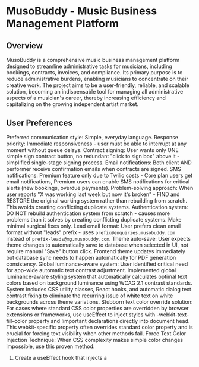 # MusoBuddy - Music Business Management Platform

## Overview
MusoBuddy is a comprehensive music business management platform designed to streamline administrative tasks for musicians, including bookings, contracts, invoices, and compliance. Its primary purpose is to reduce administrative burdens, enabling musicians to concentrate on their creative work. The project aims to be a user-friendly, reliable, and scalable solution, becoming an indispensable tool for managing all administrative aspects of a musician's career, thereby increasing efficiency and capitalizing on the growing independent artist market.

## User Preferences
Preferred communication style: Simple, everyday language.
Response priority: Immediate responsiveness - user must be able to interrupt at any moment without queue delays.
Contract signing: User wants only ONE simple sign contract button, no redundant "click to sign box" above it - simplified single-stage signing process.
Email notifications: Both client AND performer receive confirmation emails when contracts are signed.
SMS notifications: Premium feature only due to Twilio costs - Core plan users get email notifications, Premium users can enable SMS notifications for critical alerts (new bookings, overdue payments).
Problem-solving approach: When user reports "X was working last week but now it's broken" - FIND and RESTORE the original working system rather than rebuilding from scratch. This avoids creating conflicting duplicate systems.
Authentication system: DO NOT rebuild authentication system from scratch - causes more problems than it solves by creating conflicting duplicate systems. Make minimal surgical fixes only.
Lead email format: User prefers clean email format without "leads" prefix - uses `prefix@enquiries.musobuddy.com` instead of `prefix-leads@mg.musobuddy.com`.
Theme auto-save: User expects theme changes to automatically save to database when selected in UI, not require manual "Save" button click. Frontend theme updates immediately but database sync needs to happen automatically for PDF generation consistency.
Global luminance-aware system: User identified critical need for app-wide automatic text contrast adjustment. Implemented global luminance-aware styling system that automatically calculates optimal text colors based on background luminance using WCAG 2.1 contrast standards. System includes CSS utility classes, React hooks, and automatic dialog text contrast fixing to eliminate the recurring issue of white text on white backgrounds across theme variations.
Stubborn text color override solution: For cases where standard CSS color properties are overridden by browser extensions or frameworks, use useEffect to inject styles with -webkit-text-fill-color property and !important declarations directly into document head. This webkit-specific property often overrides standard color property and is crucial for forcing text visibility when other methods fail.
Force Text Color Injection Technique: When CSS complexity makes simple color changes impossible, use this proven method:
  1. Create a useEffect hook that injects a <style> element into document head
  2. Define CSS class with both `color: [desired-color] !important` AND `-webkit-text-fill-color: [desired-color] !important`
  3. Apply the custom class to the problematic element
  Example implementation that fixed the "New" badge text visibility:
  ```javascript
  React.useEffect(() => {
    const style = document.createElement('style');
    style.innerHTML = `
      .new-badge-override {
        background-color: #191970 !important;
        color: white !important;
        -webkit-text-fill-color: white !important;
      }
    `;
    document.head.appendChild(style);
    return () => document.removeChild(style);
  }, []);
  ```
  Then apply class: `<div className="new-badge-override">New</div>`
  This technique bypasses all CSS layer conflicts, theme variables, and component styling issues.
Onboarding wizard: Should be a helpful optional tool rather than mandatory, appearing immediately for new authenticated users, and always allow users to dismiss/abort the wizard. It's designed to be helpful rather than something users must complete. Focuses on 5 essential setup items: business address, email prefix, business email, bank details, and booking widget generation.
Invoice data integrity: When invoices are edited, the PDF automatically regenerates with updated data and uploads to replace the old version, ensuring clients always see accurate information.
Invoice CC functionality: CC recipients are supported for invoice emails only (contracts remain single-recipient). The system properly handles multiple recipients via Mailgun's CC field, with full frontend form support and database storage.
External integration deployment requirement: All external integrations (Stripe payments, Mailgun webhooks, OAuth callbacks, third-party APIs) are configured to communicate with the deployed version of the application, not the development environment. Changes to external integration handling require deployment to take effect because external services cannot reach local development servers and webhook URLs point to production domains.
Invoice reminders remain manual-only by user preference - automatic reminder system considered but rejected to maintain user control.
Timeline preference: User prefers realistic timeline expectations over artificial urgency - focus on thorough functionality testing over rushed deployment.
Admin database access: Read-only database administration panel added as submenu in admin section. Includes table browsing, filtering, search, and CSV export with strict admin-only access controls.
Document count indicators: Removed from booking cards due to persistent accuracy issues. User prefers working system without confusing indicators - Documents section remains accessible via booking details.
Mileage calculation optimization: Fixed wasteful API calls. System now skips mileage calculation for existing bookings that already have mileage data, only calculates for new bookings or manual address changes.
AI venue parsing improvement: Enhanced AI to properly distinguish between venue names and location names. System now correctly identifies "our garden" as venue name and "Swindon" as location, preventing Google Maps from suggesting unrelated venues like "Sky Garden" in London when parsing booking emails. AI also simplifies location descriptions ("near Swindon" → "Swindon") for better Google Maps compatibility.
Encore booking location extraction: Fixed critical issue where Encore bookings weren't extracting location from email titles. System now properly extracts area from Encore email subjects (e.g., "Saxophonist needed for wedding in Rock" → area = "Rock") and prevents Google Places enrichment for all Encore bookings.
Booking form map integration: Added permanent map display on booking forms showing venue locations. Cost-effective approach using single Google Maps API call per booking form view (~$0.012) instead of expensive hover maps. Map appears when venue/address is entered, includes geocoding cache, and provides visual context to mileage calculations. Integrated into venue section with blue theme matching.
Venue name auto-fill manual control: Modified venue name auto-complete to only trigger on explicit user action. No automatic searches occur when opening booking forms or typing in venue name field. Auto-fill only activates when user clicks in venue name field and presses Tab, providing complete manual control over when API calls are made. Other address fields retain normal auto-search behavior.
Address book navigation: "View Details" button on client cards in address book now navigates directly to calendar view with specific booking highlighted, instead of just going to generic bookings page.
Forgot password system: Complete email-based password reset functionality implemented with secure crypto-generated tokens, 1-hour expiration, professional email templates using existing Mailgun infrastructure, and user-friendly frontend flow including dedicated forgot password and reset password pages.
Messages centralization: Reorganized message system into centralized "Messages" page with tabbed interface. Combined client message replies and unparseable messages into single location for better UX. Moved "Messages" menu item up in sidebar below "Bookings" for improved navigation hierarchy. Dashboard retains message summary widget with total and unread counts.
Duplicate email processing fix: Resolved critical duplication issue caused by multiple Mailgun routes with same priority processing identical emails. Fixed by removing duplicate specific match_recipient routes for timfulkermusic@enquiries.musobuddy.com, keeping only the catch_all route. This eliminated duplicate bookings and review messages from single email submissions.
Email extraction priority fix: Fixed critical issue where system used sender email addresses (like no-reply@weebly.com) instead of actual client emails from form content. Implemented intelligent email extraction that prioritizes form content emails over sender addresses, with fallback logic that skips service emails. Applied to all processing paths including AI parsing, Weebly fallback, and review message saving.
AI model upgrade: Switched from Claude 3 Haiku to OpenAI GPT-5 for email parsing. Initial testing with GPT-5 nano showed date detection issues on complex dates like "October 13th", so upgraded to full GPT-5 model for superior accuracy.
GPT-5 parsing system fully fixed: Resolved critical API compatibility issues preventing GPT-5 from functioning. Root cause was twofold: (1) Missing Mailgun route for user's email prefix - created route `68a22efe0a9e06824ff9973c` for `timfulkermusic@enquiries.musobuddy.com` to ensure emails reach the main webhook, (2) Insufficient token allocation for GPT-5 reasoning model - increased from 250 to 4000 tokens to accommodate GPT-5's internal reasoning plus response output. Previously, GPT-5 consumed all tokens for reasoning with none remaining for response content, causing empty responses. Added comprehensive token usage logging to track prompt/completion/reasoning token distribution. Additional fixes: artificial rate limiting increased from 7 to 50,000 daily calls matching user's 200k TPM limits, enhanced email extraction to prefer HTML content for better signature detection. System now properly routes emails and successfully extracts dates like "September 10th 2025" → "2025-09-10" and client names from signatures instead of FROM fields.
GPT-5 email extraction system prompt fix: Resolved persistent issue where Weebly form submissions showed sender email (no-reply@weebly.com) instead of actual client email from form content. Updated GPT-5 system prompt with specific instructions to NEVER use service emails from FROM field and ALWAYS prioritize actual client emails found in contact forms, signatures, or email body content. System now correctly extracts emails like "tim@timfulker.com" from form data instead of using automated sender addresses.
Encore venue placeholder optimization: Fixed "Venue TBC" triggering unnecessary Google Maps API calls. AI parser now sets venue as empty string for Encore bookings instead of placeholder text, preventing wasteful API usage while maintaining proper booking form functionality.
Venue name vs location distinction: Fixed critical issue where location names like "Glasgow" were incorrectly treated as venue names, triggering unnecessary Google API calls. Updated both GPT-5 system prompt and fallback parser to distinguish between actual venue names (e.g., "Glasgow City Hall") and general locations (e.g., "Glasgow"). Venue name field now stays blank unless we actually know the specific venue name. Location information goes in venueAddress field. Removed booking form logic that auto-triggered API calls for town-only entries, significantly reducing API usage and improving accuracy per user preference.

## System Architecture

### Frontend
- **Framework**: React 18 (TypeScript, Vite) with Wouter for routing.
- **Styling**: Tailwind CSS with shadcn/ui and Radix UI. Features clean cards, gradient forms, responsive layouts, consistent sidebar, and multiple theme options (Purple, Ocean Blue, Forest Green, Clean Pro Audio, Midnight Blue). Includes WCAG 2.0 luminance for text contrast.
- **State Management**: React Query.
- **Forms**: React Hook Form with Zod validation.
- **UI/UX Decisions**: QR code generation, widget URL creation, R2 storage integration, dynamic PDF theming (invoices, contracts) with consistent logo branding. Default booking view is list-based, with calendar as an option.

### Backend
- **Runtime**: Node.js with Express.js (TypeScript, ES modules).
- **Core Structure**: Modular route architecture.
- **Authentication**: JWT-based system with SMS/email/phone verification, and secure email-based password reset, using unified middleware.
- **File Storage**: Cloudflare R2 for PDF storage.
- **Email Service**: Mailgun for transactional emails, parsing, and template management.
- **PDF Generation**: Isolated Puppeteer engines for dynamic PDF generation of invoices and contracts.
- **AI Integration**: Claude Haiku for contract parsing, price enquiry detection, message categorization, and intelligent date logic. OpenAI GPT-5 for email parsing and enhanced venue extraction.
- **System Design Choices**:
    - **User Management**: Two-tier system (Admin Accounts, User Accounts).
    - **Booking Management**: Unified system with conflict detection, .ics calendar integration, status tracking, comprehensive forms (Google Maps API for venue auto-population, mileage, what3words), and a standalone, token-based booking widget that parses dates. Supports "TBC" times and "Actual Performance Time" fields. Features individual field locking.
    - **Document Management**: Multi-document upload system per booking with categorization (contract/invoice/other), secure R2 cloud storage, and automatic counting.
    - **Contract Generation**: Dynamic PDF generation, digital signatures, cloud storage, automated reminders, guided creation, and legally compliant amendment system.
    - **Invoice Management**: Professional invoice generation, payment tracking (manual "Mark as Paid"), overdue monitoring. Invoice security via random 16-character tokens in URLs for R2 file access.
    - **Compliance Tracking**: Document management, expiry date monitoring, alerts, and automated sharing.
    - **Security**: Robust session validation, rate limiting, enhanced database connection pooling, secure password hashing, input validation/sanitization, and async error handling.
    - **System Health Monitoring**: Real-time dashboard (`/system-health`).
    - **Deployment**: Node.js server serving built frontend.
    - **API Design**: RESTful, consistent JSON responses, and comprehensive error handling.
    - **System Isolation**: Critical components (invoice/contract generation) are isolated systems.
    - **Onboarding Wizard**: Multi-step wizard covering business info, contact details, email prefix setup, pricing rates, service areas, and theme branding.
    - **Email Processing**: Comprehensive queue system to eliminate race conditions, process emails sequentially with delays for AI accuracy, using mutex locking and duplicate detection. Includes retry logic and queue status monitoring.

## External Dependencies

- **Cloud Services**:
    - Cloudflare R2
    - Neon Database (PostgreSQL)
    - Replit (Authentication and hosting)
- **APIs and Services**:
    - Anthropic Claude Haiku
    - Google Maps API
    - Mailgun
    - OpenAI GPT-5
    - Puppeteer
    - Stripe
    - Twilio
    - what3words API